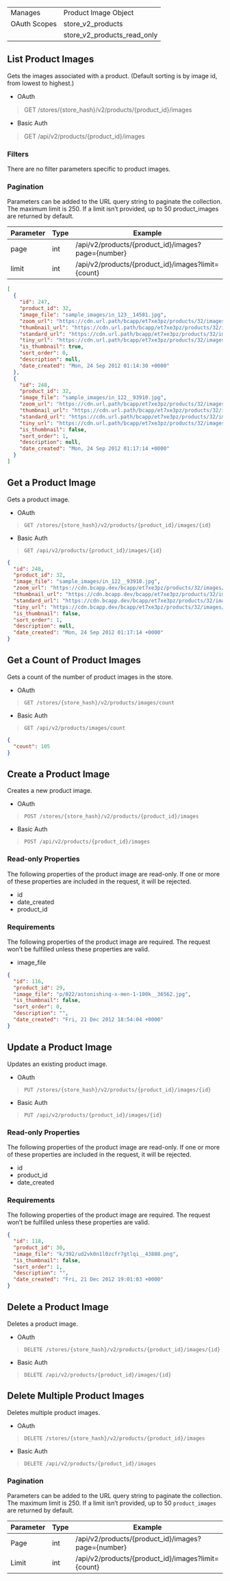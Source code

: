 |||
|---|---|
| Manages | Product Image Object |
| OAuth Scopes | store_v2_products|
||store_v2_products_read_only|

## <span class="jumptarget"> List Product Images </span>

Gets the images associated with a product. (Default sorting is by image id, from lowest to highest.)

*   OAuth
>GET /stores/{store_hash}/v2/products/{product_id}/images
*   Basic Auth
>GET /api/v2/products/{product_id}/images

### <span class="jumptarget"> Filters </span>

There are no filter parameters specific to product images.

### <span class="jumptarget"> Pagination </span>

Parameters can be added to the URL query string to paginate the collection. The maximum limit is 250. If a limit isn’t provided, up to 50 product_images are returned by default.

| Parameter | Type | Example |
| --- | --- | --- |
| page | int | /api/v2/products/{product_id}/images?page={number} |
| limit | int | /api/v2/products/{product_id}/images?limit={count} |

```json
[
  {
    "id": 247,
    "product_id": 32,
    "image_file": "sample_images/in_123__14581.jpg",
    "zoom_url": "https://cdn.url.path/bcapp/et7xe3pz/products/32/images/247/in_123__14581.1393831046.1280.1280.jpg?c=1",
    "thumbnail_url": "https://cdn.url.path/bcapp/et7xe3pz/products/32/images/247/in_123__14581.1393831046.386.513.jpg?c=1",
    "standard_url": "https://cdn.url.path/bcapp/et7xe3pz/products/32/images/247/in_123__14581.1393831046.220.290.jpg?c=1",
    "tiny_url": "https://cdn.url.path/bcapp/et7xe3pz/products/32/images/247/in_123__14581.1393831046.44.58.jpg?c=1",
    "is_thumbnail": true,
    "sort_order": 0,
    "description": null,
    "date_created": "Mon, 24 Sep 2012 01:14:30 +0000"
  },
  {
    "id": 248,
    "product_id": 32,
    "image_file": "sample_images/in_122__93910.jpg",
    "zoom_url": "https://cdn.url.path/bcapp/et7xe3pz/products/32/images/248/in_122__93910.1393831046.1280.1280.jpg?c=1",
    "thumbnail_url": "https://cdn.url.path/bcapp/et7xe3pz/products/32/images/248/in_122__93910.1393831046.386.513.jpg?c=1",
    "standard_url": "https://cdn.url.path/bcapp/et7xe3pz/products/32/images/248/in_122__93910.1393831046.220.290.jpg?c=1",
    "tiny_url": "https://cdn.url.path/bcapp/et7xe3pz/products/32/images/248/in_122__93910.1393831046.44.58.jpg?c=1",
    "is_thumbnail": false,
    "sort_order": 1,
    "description": null,
    "date_created": "Mon, 24 Sep 2012 01:17:14 +0000"
  }
]
```

## <span class="jumptarget"> Get a Product Image </span>

Gets a product image.

*   OAuth
>`GET /stores/{store_hash}/v2/products/{product_id}/images/{id}`
*   Basic Auth
>`GET /api/v2/products/{product_id}/images/{id}`

```json
{
  "id": 248,
  "product_id": 32,
  "image_file": "sample_images/in_122__93910.jpg",
  "zoom_url": "https://cdn.bcapp.dev/bcapp/et7xe3pz/products/32/images/248/in_122__93910.1393831046.1280.1280.jpg?c=1",
  "thumbnail_url": "https://cdn.bcapp.dev/bcapp/et7xe3pz/products/32/images/248/in_122__93910.1393831046.386.513.jpg?c=1",
  "standard_url": "https://cdn.bcapp.dev/bcapp/et7xe3pz/products/32/images/248/in_122__93910.1393831046.220.290.jpg?c=1",
  "tiny_url": "https://cdn.bcapp.dev/bcapp/et7xe3pz/products/32/images/248/in_122__93910.1393831046.44.58.jpg?c=1",
  "is_thumbnail": false,
  "sort_order": 1,
  "description": null,
  "date_created": "Mon, 24 Sep 2012 01:17:14 +0000"
}
```

## <span class="jumptarget"> Get a Count of Product Images </span>

Gets a count of the number of product images in the store.

*   OAuth
>`GET /stores/{store_hash}/v2/products/images/count`
*   Basic Auth
>`GET /api/v2/products/images/count`

```json
{
  "count": 105
}
```

## <span class="jumptarget"> Create a Product Image </span>

Creates a new product image.

*   OAuth
>`POST /stores/{store_hash}/v2/products/{product_id}/images`
*   Basic Auth
>`POST /api/v2/products/{product_id}/images`

### <span class="jumptarget"> Read-only Properties </span>

The following properties of the product image are read-only. If one or more of these properties are included in the request, it will be rejected.

*   id
*   date_created
*   product_id

### <span class="jumptarget"> Requirements </span>

The following properties of the product image are required. The request won’t be fulfilled unless these properties are valid.

*   image_file

```json
{
  "id": 116,
  "product_id": 29,
  "image_file": "p/022/astonishing-x-men-1-100k__36562.jpg",
  "is_thumbnail": false,
  "sort_order": 0,
  "description": "",
  "date_created": "Fri, 21 Dec 2012 18:54:04 +0000"
}
```

## <span class="jumptarget"> Update a Product Image </span>

Updates an existing product image.

*   OAuth
>`PUT /stores/{store_hash}/v2/products/{product_id}/images/{id}`
*   Basic Auth
>`PUT /api/v2/products/{product_id}/images/{id}`

### <span class="jumptarget"> Read-only Properties </span>

The following properties of the product image are read-only. If one or more of these properties are included in the request, it will be rejected.

*   id
*   product_id
*   date_created

### <span class="jumptarget"> Requirements </span>

The following properties of the product image are required. The request won’t be fulfilled unless these properties are valid.

```json
{
  "id": 118,
  "product_id": 30,
  "image_file": "k/392/ud2vk0n1l0zcfr7gtlqi__43888.png",
  "is_thumbnail": false,
  "sort_order": 1,
  "description": "",
  "date_created": "Fri, 21 Dec 2012 19:01:03 +0000"
}
```

## <span class="jumptarget"> Delete a Product Image </span>

Deletes a product image.

*   OAuth
>`DELETE /stores/{store_hash}/v2/products/{product_id}/images/{id}`
*   Basic Auth
>`DELETE /api/v2/products/{product_id}/images/{id}`

## <span class="jumptarget"> Delete Multiple Product Images </span>

Deletes multiple product images.

*   OAuth
>`DELETE /stores/{store_hash}/v2/products/{product_id}/images`
*   Basic Auth
>`DELETE /api/v2/products/{product_id}/images`

### <span class="jumptarget"> Pagination </span>

Parameters can be added to the URL query string to paginate the collection. The maximum limit is 250. If a limit isn’t provided, up to 50 `product_images` are returned by default.

| Parameter | Type | Example |
| --- | --- | --- |
| Page | int | /api/v2/products/{product_id}/images?page={number} |
| Limit | int | /api/v2/products/{product_id}/images?limit={count} |
